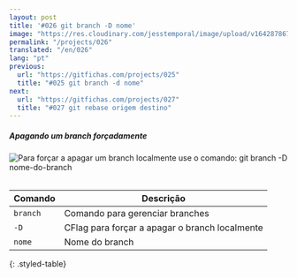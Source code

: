 ```yaml
---
layout: post
title: '#026 git branch -D nome'
image: "https://res.cloudinary.com/jesstemporal/image/upload/v1642878675/gitfichas/pt/026/thumbnail_eqj7l8.jpg"
permalink: "/projects/026"
translated: "/en/026"
lang: "pt"
previous:
  url: "https://gitfichas.com/projects/025"
  title: "#025 git branch -d nome"
next:
  url: "https://gitfichas.com/projects/027"
  title: "#027 git rebase origem destino"
---
```

##### Apagando um branch forçadamente

<img alt="Para forçar a apagar um branch localmente use o comando: git branch -D nome-do-branch" src="https://res.cloudinary.com/jesstemporal/image/upload/v1642878675/gitfichas/pt/026/full_zsbyng.jpg"><br><br>

| Comando | Descrição |
|---------|-------------|
| `branch` | Comando para gerenciar branches |
| `-D` | CFlag para forçar a apagar o branch localmente |
| `nome` | Nome do branch |
{: .styled-table}
